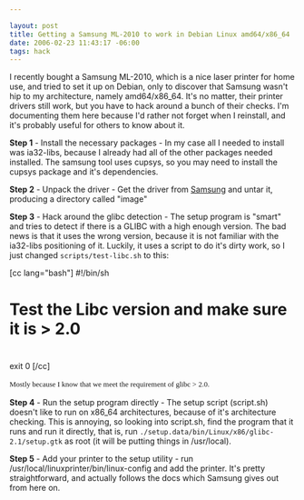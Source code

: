 ```yaml
--- 

layout: post
title: Getting a Samsung ML-2010 to work in Debian Linux amd64/x86_64
date: 2006-02-23 11:43:17 -06:00
tags: hack
---
```

I recently bought a Samsung ML-2010, which is a nice laser printer for home use, and tried to set it up on Debian, only to discover that Samsung wasn't hip to my architecture, namely amd64/x86_64.  It's no matter, their printer drivers still work, but you have to hack around a bunch of their checks.   I'm documenting them here because I'd rather not forget when I reinstall, and it's probably useful for others to know about it.

<strong>Step 1</strong> - Install the necessary packages - In my case all I needed to install was ia32-libs, because I already had all of the other packages needed installed.  The samsung tool uses cupsys, so you may need to install the cupsys package and it's dependencies.

<strong>Step 2</strong> - Unpack the driver - Get the driver from <a href="http://www.samsungprinters.com">Samsung</a> and untar it, producing a directory called "image"

<strong>Step 3</strong> - Hack around the glibc detection - The setup program is "smart" and tries to detect if there is a <span class="caps">GLIBC </span>with a high enough version.  The bad news is that it uses the wrong version, because it is not familiar with the ia32-libs positioning of it.  Luckily, it uses a script to do it's dirty work, so I just changed <code>scripts/test-libc.sh</code> to this:

[cc lang="bash"]
#!/bin/sh
#
# Test the Libc version and make sure it is &gt; 2.0
#
exit 0
[/cc]
<pre><span style="font-family: Georgia, 'Times New Roman', 'Bitstream Charter', Times, serif; line-height: 19px; white-space: normal; font-size: 13px;">Mostly because I know that we meet the requirement of glibc &gt; 2.0.</span></pre>
<strong>Step 4</strong> - Run the setup program directly - The setup script (script.sh) doesn't like to run on x86_64 architectures, because of it's architecture checking.  This is annoying, so looking into script.sh, find the program that it runs and run it directly, that is, run <code>./setup.data/bin/Linux/x86/glibc-2.1/setup.gtk</code> as root (it will be putting things in /usr/local).

<strong>Step 5</strong> - Add your printer to the setup utility - run /usr/local/linuxprinter/bin/linux-config and add the printer.  It's pretty straightforward, and actually follows the docs which Samsung gives out from here on.
